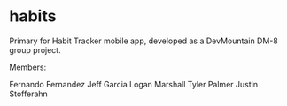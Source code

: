 # habits

Primary for Habit Tracker mobile app, developed as a DevMountain DM-8 group project.

Members:

Fernando Fernandez
Jeff Garcia
Logan Marshall
Tyler Palmer
Justin Stofferahn
